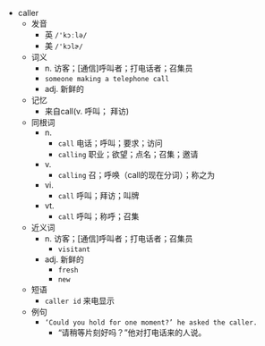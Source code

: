- caller
  - 发音
    - 英 `/'kɔːlə/`
    - 美 `/'kɔlɚ/`
  - 词义
    - n. 访客；[通信]呼叫者；打电话者；召集员
    - `someone making a telephone call`
    - adj. 新鲜的
  - 记忆
    - 来自call(v. 呼叫； 拜访)
  - 同根词
    - n.
      - `call` 电话；呼叫；要求；访问
      - `calling` 职业；欲望；点名；召集；邀请
    - v.
      - `calling` 召；呼唤（call的现在分词）；称之为
    - vi.
      - `call` 呼叫；拜访；叫牌
    - vt.
      - `call` 呼叫；称呼；召集
  - 近义词
    - n. 访客；[通信]呼叫者；打电话者；召集员
      - `visitant`
    - adj. 新鲜的
      - `fresh`
      - `new`
  - 短语
    - `caller id` 来电显示 
  - 例句
    - `‘Could you hold for one moment?’ he asked the caller.`
      - “请稍等片刻好吗？”他对打电话来的人说。

